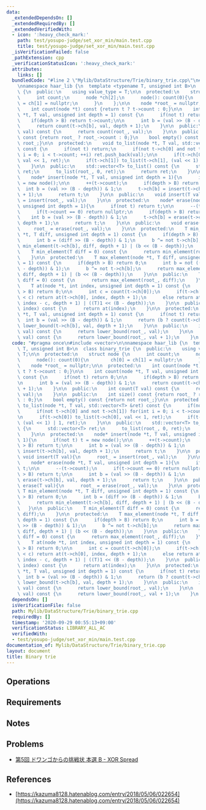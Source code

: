 ```yaml
---
data:
  _extendedDependsOn: []
  _extendedRequiredBy: []
  _extendedVerifiedWith:
  - icon: ':heavy_check_mark:'
    path: test/yosupo-judge/set_xor_min/main.test.cpp
    title: test/yosupo-judge/set_xor_min/main.test.cpp
  _isVerificationFailed: false
  _pathExtension: cpp
  _verificationStatusIcon: ':heavy_check_mark:'
  attributes:
    links: []
  bundledCode: "#line 2 \"Mylib/DataStructure/Trie/binary_trie.cpp\"\n#include <vector>\n\
    \nnamespace haar_lib {\n  template <typename T, unsigned int B>\n  class binary_trie\
    \ {\n  public:\n    using value_type = T;\n\n  protected:\n    struct node {\n\
    \      int count;\n      node *ch[2];\n      node(): count(0){\n        ch[0]\
    \ = ch[1] = nullptr;\n      }\n    };\n\n    node *root_ = nullptr;\n\n  protected:\n\
    \    int count(node *t) const {return t ? t->count : 0;}\n\n    int count(node\
    \ *t, T val, unsigned int depth = 1) const {\n      if(not t) return 0;\n\n  \
    \    if(depth > B) return t->count;\n\n      int b = (val >> (B - depth)) & 1;\n\
    \      return count(t->ch[b], val, depth + 1);\n    }\n\n  public:\n    int count(T\
    \ val) const {\n      return count(root_, val);\n    }\n\n  public:\n    int size()\
    \ const {return root_ ? root_->count : 0;}\n    bool empty() const {return not\
    \ root_;}\n\n  protected:\n    void to_list(node *t, T val, std::vector<T> &ret)\
    \ const {\n      if(not t) return;\n      if(not t->ch[0] and not t->ch[1]) for(int\
    \ i = 0; i < t->count; ++i) ret.push_back(val);\n\n      if(t->ch[0]) to_list(t->ch[0],\
    \ val << 1, ret);\n      if(t->ch[1]) to_list(t->ch[1], (val << 1) | 1, ret);\n\
    \    }\n\n  public:\n    std::vector<T> to_list() const {\n      std::vector<T>\
    \ ret;\n      to_list(root_, 0, ret);\n      return ret;\n    }\n\n  protected:\n\
    \    node* insert(node *t, T val, unsigned int depth = 1){\n      if(not t) t\
    \ = new node();\n\n      ++(t->count);\n      if(depth > B) return t;\n\n    \
    \  int b = (val >> (B - depth)) & 1;\n      t->ch[b] = insert(t->ch[b], val, depth\
    \ + 1);\n      return t;\n    }\n\n  public:\n    void insert(T val){\n      root_\
    \ = insert(root_, val);\n    }\n\n  protected:\n    node* erase(node *t, T val,\
    \ unsigned int depth = 1){\n      if(not t) return t;\n\n      --(t->count);\n\
    \      if(t->count == 0) return nullptr;\n      if(depth > B) return t;\n\n  \
    \    int b = (val >> (B - depth)) & 1;\n      t->ch[b] = erase(t->ch[b], val,\
    \ depth + 1);\n      return t;\n    }\n\n  public:\n    void erase(T val){\n \
    \     root_ = erase(root_, val);\n    }\n\n  protected:\n    T min_element(node\
    \ *t, T diff, unsigned int depth = 1) const {\n      if(depth > B) return 0;\n\
    \      int b = (diff >> (B - depth)) & 1;\n      b ^= not t->ch[b];\n      return\
    \ min_element(t->ch[b], diff, depth + 1) | (b << (B - depth));\n    }\n\n  public:\n\
    \    T min_element(T diff = 0) const {\n      return min_element(root_, diff);\n\
    \    }\n\n  protected:\n    T max_element(node *t, T diff, unsigned int depth\
    \ = 1) const {\n      if(depth > B) return 0;\n      int b = not ((diff >> (B\
    \ - depth)) & 1);\n      b ^= not t->ch[b];\n      return max_element(t->ch[b],\
    \ diff, depth + 1) | (b << (B - depth));\n    }\n\n  public:\n    T max_element(T\
    \ diff = 0) const {\n      return max_element(root_, diff);\n    }\n\n  protected:\n\
    \    T at(node *t, int index, unsigned int depth = 1) const {\n      if(depth\
    \ > B) return 0;\n\n      int c = count(t->ch[0]);\n      if(t->ch[0] and index\
    \ < c) return at(t->ch[0], index, depth + 1);\n      else return at(t->ch[1],\
    \ index - c, depth + 1) | ((T)1 << (B - depth));\n    }\n\n  public:\n    T at(int\
    \ index) const {\n      return at(index);\n    }\n\n  protected:\n    int lower_bound(node\
    \ *t, T val, unsigned int depth = 1) const {\n      if(not t) return 0;\n    \
    \  int b = (val >> (B - depth)) & 1;\n      return (b ? count(t->ch[0]) : 0) +\
    \ lower_bound(t->ch[b], val, depth + 1);\n    }\n\n  public:\n    int lower_bound(T\
    \ val) const {\n      return lower_bound(root_, val);\n    }\n\n    int upper_bound(T\
    \ val) const {\n      return lower_bound(root_, val + 1);\n    }\n  };\n}\n"
  code: "#pragma once\n#include <vector>\n\nnamespace haar_lib {\n  template <typename\
    \ T, unsigned int B>\n  class binary_trie {\n  public:\n    using value_type =\
    \ T;\n\n  protected:\n    struct node {\n      int count;\n      node *ch[2];\n\
    \      node(): count(0){\n        ch[0] = ch[1] = nullptr;\n      }\n    };\n\n\
    \    node *root_ = nullptr;\n\n  protected:\n    int count(node *t) const {return\
    \ t ? t->count : 0;}\n\n    int count(node *t, T val, unsigned int depth = 1)\
    \ const {\n      if(not t) return 0;\n\n      if(depth > B) return t->count;\n\
    \n      int b = (val >> (B - depth)) & 1;\n      return count(t->ch[b], val, depth\
    \ + 1);\n    }\n\n  public:\n    int count(T val) const {\n      return count(root_,\
    \ val);\n    }\n\n  public:\n    int size() const {return root_ ? root_->count\
    \ : 0;}\n    bool empty() const {return not root_;}\n\n  protected:\n    void\
    \ to_list(node *t, T val, std::vector<T> &ret) const {\n      if(not t) return;\n\
    \      if(not t->ch[0] and not t->ch[1]) for(int i = 0; i < t->count; ++i) ret.push_back(val);\n\
    \n      if(t->ch[0]) to_list(t->ch[0], val << 1, ret);\n      if(t->ch[1]) to_list(t->ch[1],\
    \ (val << 1) | 1, ret);\n    }\n\n  public:\n    std::vector<T> to_list() const\
    \ {\n      std::vector<T> ret;\n      to_list(root_, 0, ret);\n      return ret;\n\
    \    }\n\n  protected:\n    node* insert(node *t, T val, unsigned int depth =\
    \ 1){\n      if(not t) t = new node();\n\n      ++(t->count);\n      if(depth\
    \ > B) return t;\n\n      int b = (val >> (B - depth)) & 1;\n      t->ch[b] =\
    \ insert(t->ch[b], val, depth + 1);\n      return t;\n    }\n\n  public:\n   \
    \ void insert(T val){\n      root_ = insert(root_, val);\n    }\n\n  protected:\n\
    \    node* erase(node *t, T val, unsigned int depth = 1){\n      if(not t) return\
    \ t;\n\n      --(t->count);\n      if(t->count == 0) return nullptr;\n      if(depth\
    \ > B) return t;\n\n      int b = (val >> (B - depth)) & 1;\n      t->ch[b] =\
    \ erase(t->ch[b], val, depth + 1);\n      return t;\n    }\n\n  public:\n    void\
    \ erase(T val){\n      root_ = erase(root_, val);\n    }\n\n  protected:\n   \
    \ T min_element(node *t, T diff, unsigned int depth = 1) const {\n      if(depth\
    \ > B) return 0;\n      int b = (diff >> (B - depth)) & 1;\n      b ^= not t->ch[b];\n\
    \      return min_element(t->ch[b], diff, depth + 1) | (b << (B - depth));\n \
    \   }\n\n  public:\n    T min_element(T diff = 0) const {\n      return min_element(root_,\
    \ diff);\n    }\n\n  protected:\n    T max_element(node *t, T diff, unsigned int\
    \ depth = 1) const {\n      if(depth > B) return 0;\n      int b = not ((diff\
    \ >> (B - depth)) & 1);\n      b ^= not t->ch[b];\n      return max_element(t->ch[b],\
    \ diff, depth + 1) | (b << (B - depth));\n    }\n\n  public:\n    T max_element(T\
    \ diff = 0) const {\n      return max_element(root_, diff);\n    }\n\n  protected:\n\
    \    T at(node *t, int index, unsigned int depth = 1) const {\n      if(depth\
    \ > B) return 0;\n\n      int c = count(t->ch[0]);\n      if(t->ch[0] and index\
    \ < c) return at(t->ch[0], index, depth + 1);\n      else return at(t->ch[1],\
    \ index - c, depth + 1) | ((T)1 << (B - depth));\n    }\n\n  public:\n    T at(int\
    \ index) const {\n      return at(index);\n    }\n\n  protected:\n    int lower_bound(node\
    \ *t, T val, unsigned int depth = 1) const {\n      if(not t) return 0;\n    \
    \  int b = (val >> (B - depth)) & 1;\n      return (b ? count(t->ch[0]) : 0) +\
    \ lower_bound(t->ch[b], val, depth + 1);\n    }\n\n  public:\n    int lower_bound(T\
    \ val) const {\n      return lower_bound(root_, val);\n    }\n\n    int upper_bound(T\
    \ val) const {\n      return lower_bound(root_, val + 1);\n    }\n  };\n}\n"
  dependsOn: []
  isVerificationFile: false
  path: Mylib/DataStructure/Trie/binary_trie.cpp
  requiredBy: []
  timestamp: '2020-09-29 00:55:13+09:00'
  verificationStatus: LIBRARY_ALL_AC
  verifiedWith:
  - test/yosupo-judge/set_xor_min/main.test.cpp
documentation_of: Mylib/DataStructure/Trie/binary_trie.cpp
layout: document
title: Binary trie
---
```


## Operations

## Requirements

## Notes

## Problems

- [第5回 ドワンゴからの挑戦状 本選 B - XOR Spread](https://beta.atcoder.jp/contests/dwacon5th-final-open/tasks/dwacon5th_final_b)

## References

- [https://kazuma8128.hatenablog.com/entry/2018/05/06/022654](https://kazuma8128.hatenablog.com/entry/2018/05/06/022654)
